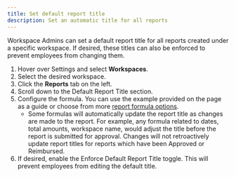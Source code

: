 ```yaml
---
title: Set default report title
description: Set an automatic title for all reports
---
```

<div id="expensify-classic" markdown="1">

Workspace Admins can set a default report title for all reports created under a specific workspace. If desired, these titles can also be enforced to prevent employees from changing them.

1. Hover over Settings and select **Workspaces**.
2. Select the desired workspace.
3. Click the **Reports** tab on the left.
4. Scroll down to the Default Report Title section. 
5. Configure the formula. You can use the example provided on the page as a guide or choose from more [report formula options](https://help.expensify.com/articles/expensify-classic/spending-insights/Custom-Templates).
   - Some formulas will automatically update the report title as changes are made to the report. For example, any formula related to dates, total amounts, workspace name, would adjust the title before the report is submitted for approval. Changes will not retroactively update report titles for reports which have been Approved or Reimbursed.
6. If desired, enable the Enforce Default Report Title toggle. This will prevent employees from editing the default title.  

</div>
